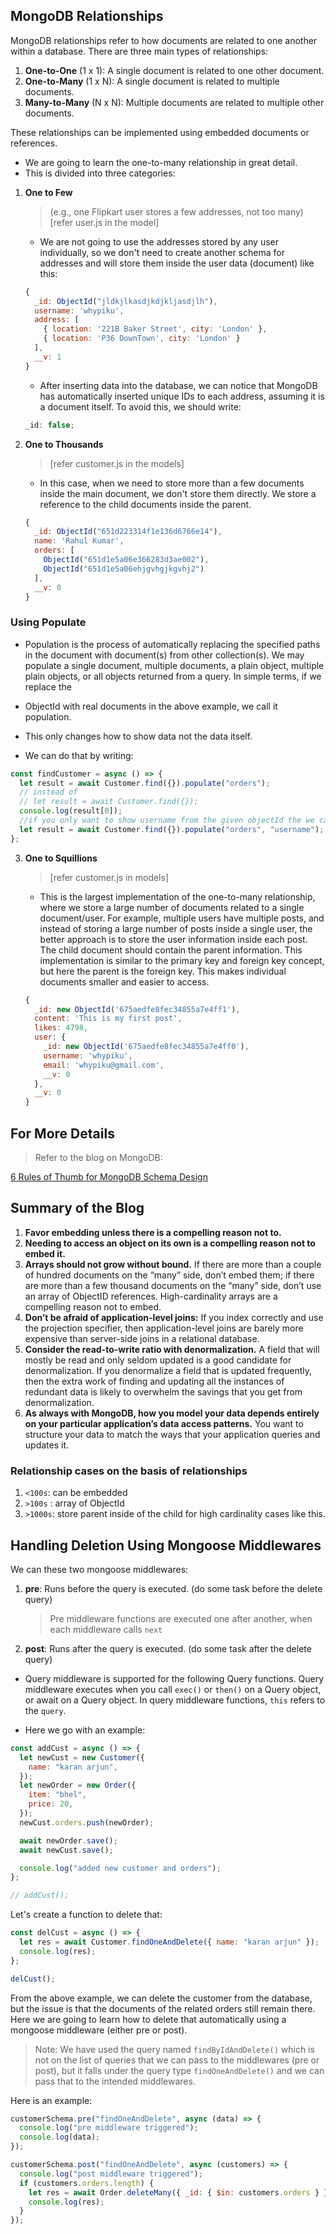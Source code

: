 ## MongoDB Relationships

MongoDB relationships refer to how documents are related to one another within a database. There are three main types of relationships:

1. **One-to-One** (1 x 1): A single document is related to one other document.
2. **One-to-Many** (1 x N): A single document is related to multiple documents.
3. **Many-to-Many** (N x N): Multiple documents are related to multiple other documents.

These relationships can be implemented using embedded documents or references.

- We are going to learn the one-to-many relationship in great detail.
- This is divided into three categories:

1. **One to Few**

   > (e.g., one Flipkart user stores a few addresses, not too many) [refer user.js in the model]

   - We are not going to use the addresses stored by any user individually, so we don't need to create another schema for addresses and will store them inside the user data (document) like this:

   ```javascript
   {
     _id: ObjectId("jldkjlkasdjkdjkljasdjlh"),
     username: 'whypiku',
     address: [
       { location: '221B Baker Street', city: 'London' },
       { location: 'P36 DownTown', city: 'London' }
     ],
     __v: 1
   }
   ```

   - After inserting data into the database, we can notice that MongoDB has automatically inserted unique IDs to each address, assuming it is a document itself. To avoid this, we should write:

   ```javascript
   _id: false;
   ```

2. **One to Thousands**

   > [refer customer.js in the models]

   - In this case, when we need to store more than a few documents inside the main document, we don't store them directly. We store a reference to the child documents inside the parent.

   ```javascript
   {
     _id: ObjectId("651d223314f1e136d6766e14"),
     name: 'Rahul Kumar',
     orders: [
       ObjectId("651d1e5a06e366283d3ae002"),
       ObjectId("651d1e5a06ehjgvhgjkgvhj2")
     ],
     __v: 0
   }
   ```

### Using Populate

- Population is the process of automatically replacing the specified paths in the document with document(s) from other collection(s). We may populate a single document, multiple documents, a plain object, multiple plain objects, or all objects returned from a query. In simple terms, if we replace the

- ObjectId with real documents in the above example, we call it population.

- This only changes how to show data not the data itself.
- We can do that by writing:

```javascript
const findCustomer = async () => {
  let result = await Customer.find({}).populate("orders");
  // instead of
  // let result = await Customer.find({});
  console.log(result[0]);
  //if you only want to show username from the given objectId the we can write this
  let result = await Customer.find({}).populate("orders", "username");
};
```

3. **One to Squillions**

   > [refer customer.js in models]

   - This is the largest implementation of the one-to-many relationship, where we store a large number of documents related to a single document/user. For example, multiple users have multiple posts, and instead of storing a large number of posts inside a single user, the better approach is to store the user information inside each post. The child document should contain the parent information. This implementation is similar to the primary key and foreign key concept, but here the parent is the foreign key. This makes individual documents smaller and easier to access.

   ```javascript
   {
     _id: new ObjectId('675aedfe8fec34855a7e4ff1'),
     content: 'This is my first post',
     likes: 4798,
     user: {
       _id: new ObjectId('675aedfe8fec34855a7e4ff0'),
       username: 'whypiku',
       email: 'whypiku@gmail.com',
       __v: 0
     },
     __v: 0
   }
   ```

## For More Details

> Refer to the blog on MongoDB:

[6 Rules of Thumb for MongoDB Schema Design](https://www.mongodb.com/blog/post/6-rules-of-thumb-for-mongodb-schema-design)

## Summary of the Blog

1. **Favor embedding unless there is a compelling reason not to.**
2. **Needing to access an object on its own is a compelling reason not to embed it.**
3. **Arrays should not grow without bound.** If there are more than a couple of hundred documents on the “many” side, don’t embed them; if there are more than a few thousand documents on the “many” side, don’t use an array of ObjectID references. High-cardinality arrays are a compelling reason not to embed.
4. **Don’t be afraid of application-level joins:** If you index correctly and use the projection specifier, then application-level joins are barely more expensive than server-side joins in a relational database.
5. **Consider the read-to-write ratio with denormalization.** A field that will mostly be read and only seldom updated is a good candidate for denormalization. If you denormalize a field that is updated frequently, then the extra work of finding and updating all the instances of redundant data is likely to overwhelm the savings that you get from denormalization.
6. **As always with MongoDB, how you model your data depends entirely on your particular application’s data access patterns.** You want to structure your data to match the ways that your application queries and updates it.

### Relationship cases on the basis of relationships

1.  `<100s`: can be embedded
2.  `>100s` : array of ObjectId
3.  `>1000s`: store parent inside of the child for high cardinality cases like this.

## Handling Deletion Using Mongoose Middlewares

We can these two mongoose middlewares:

1. **pre**: Runs before the query is executed. (do some task before the delete query)
   > Pre middleware functions are executed one after another, when each middleware calls `next`
2. **post**: Runs after the query is executed. (do some task after the delete query)

- Query middleware is supported for the following Query functions. Query middleware executes when you call `exec()` or `then()` on a Query object, or await on a Query object. In query middleware functions, `this` refers to the `query`.

- Here we go with an example:

```javascript
const addCust = async () => {
  let newCust = new Customer({
    name: "karan arjun",
  });
  let newOrder = new Order({
    item: "bhel",
    price: 20,
  });
  newCust.orders.push(newOrder);

  await newOrder.save();
  await newCust.save();

  console.log("added new customer and orders");
};

// addCust();
```

Let's create a function to delete that:

```javascript
const delCust = async () => {
  let res = await Customer.findOneAndDelete({ name: "karan arjun" });
  console.log(res);
};

delCust();
```

From the above example, we can delete the customer from the database, but the issue is that the documents of the related orders still remain there.
Here we are going to learn how to delete that automatically using a mongoose middleware (either pre or post).

> Note: We have used the query named `findByIdAndDelete()` which is not on the list of queries that we can pass to the middlewares (pre or post), but it falls under the query type `findOneAndDelete()` and we can pass that to the intended middlewares.

Here is an example:

```javascript
customerSchema.pre("findOneAndDelete", async (data) => {
  console.log("pre middleware triggered");
  console.log(data);
});

customerSchema.post("findOneAndDelete", async (customers) => {
  console.log("post middleware triggered");
  if (customers.orders.length) {
    let res = await Order.deleteMany({ _id: { $in: customers.orders } });
    console.log(res);
  }
});
```
